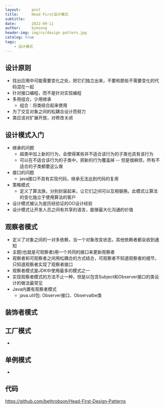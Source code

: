 ```yaml
---
layout:     post
title:      Head First设计模式
subtitle:   
date:       2022-09-11
author:     bjmsong
header-img: img/cs/design pattern.jpg
catalog: true
tags:
    - 设计模式
---
```

## 设计原则
- 找出应用中可能需要变化之处，把它们独立出来，不要和那些不需要变化的代码混在一起
- 针对接口编程，而不是针对实现编程
- 多用组合，少用继承
    - 组合：将类结合起来使用
- 为了交互对象之间的松耦合设计而努力
- 类应该对扩展开放，对修改关闭

## 设计模式入门
- 继承的问题
    - 超类中加上新的行为，会使得某些并不适合该行为的子类也具有该行为
    - 可以在不适合该行为的子类中，把新的行为覆盖掉 -- 但是很麻烦，所有不适合的子类都要这么做
- 接口的问题
    - java接口不具有实现代码，继承无法达到代码的复用
- 策略模式
    - 定义了算法族，分别封装起来，让它们之间可以互相替换。此模式让算法的变化独立于使用算法的客户
- 设计模式被认为是历经验证的OO设计经验
- 设计模式让开发人员之间有共享的语言，能够最大化沟通的价值

## 观察者模式
- 定义了对象之间的一对多依赖，当一个对象改变状态，其他依赖者都会收到通知
- 主题(也就是可观察者)用一个共同的接口来更新观察者
- 观察者和可观察者之间用松耦合的方式结合，可观察者不知道观察者的细节，只知道观察者实现了观察者接口
- 观察者模式是JDK中使用最多的模式之一
- 实现观察者模式的方法不止一种，但是以包含Subject和Observer接口的类设计的做法最常见
- Java内置有观察者模式
    - java.util包: Observer接口、Observalbe类

## 装饰者模式

## 工厂模式
- 

## 单例模式
- 

## 代码
https://github.com/bethrobson/Head-First-Design-Patterns




